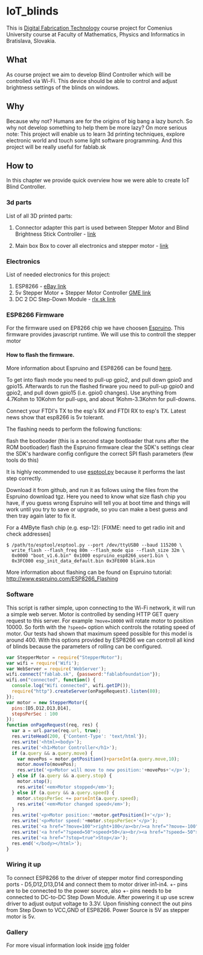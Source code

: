 # IoT_blinds
This is [Digital Fabrication Technology](http://dai.fmph.uniba.sk/courses/dtv/index.php/DTV) course project for Comenius University course at Faculty of Mathematics, Physics and Informatics in Bratislava, Slovakia.
## What
As course project we aim to develop Blind Controller which will be controlled via Wi-Fi. This device should be able to control and adjust brightness settings of the blinds on windows.
## Why
Because why not? Humans are for the origins of big bang a lazy bunch. So why not develop something to help them be more lazy?
On more serious note: This project will enable us to learn 3d printing techniques, explore electronic world and touch some light software programming. And this project will be really useful for fablab.sk
## How to
In this chapter we provide quick overview how we were able to create IoT Blind Controller.
### 3d parts
List of all 3D printed parts:
1. Connector adapter
  this part is used between Stepper Motor and Blind Brightness Stick Controller - [link](https://github.com/andynet/IoT_blinds/blob/master/servo_2_zaluzie1.1.stl)

2. Main box
Box to cover all electronics and stepper motor - [link](https://github.com/andynet/IoT_blinds/blob/master/servo_2_zaluzie1.1.stl)

### Electronics
List of needed electronics for this project:
1. ESP8266 - [eBay link](http://www.ebay.com/itm/1-2-5-10PCS-ESP8266-ESP-12E-Wireless-Remote-Serial-WIFI-Transceiver-Board-Module-/191981905297?var=&hash=item2cb3036591:m:m32tG5UYU4U1RfD8dfjf8Uw)
2. 5v Stepper Motor + Stepper Motor Controller [GME link](https://www.gme.sk/krokovy-motor-driver)
4. DC 2 DC Step-Down Module - [rlx.sk link](http://rlx.sk/en/power-supply-control-boards/2119-lm2596-dc-dc-buck-converter-step-down-power-module-output-125v-35v.html?search_query=step+down&results=1239)

### ESP8266 Firmware
For the firmware used on EP8266 chip we have choosen [Espruino](http://www.espruino.com/). This firmware provides javascript runtime. We will use this to controll the stepper motor

#### How to flash the firmware.
More information about Espruino and ESP8266 can be found [here](http://www.espruino.com/EspruinoESP8266).

To get into flash mode you need to pull-up gpio2, and pull down gpio0 and gpio15. Afterwards to run the flashed firware you need to pull-up gpio0 and gpio2, and pull down gpio15 (i.e. gpio0 changes). Use anything from 4.7Kohm to 10Kohm for pull-ups, and about 1Kohm-3.3Kohm for pull-downs.

Connect your FTDI's TX to the esp's RX and FTDI RX to esp's TX. Latest news show that esp8266 is 5v tolerant. 

The flashing needs to perform the following functions:

flash the bootloader (this is a second stage bootloader that runs after the ROM bootloader)
flash the Espruino firmware
clear the SDK's settings
clear the SDK's hardware config
configure the correct SPI flash parameters (few tools do this)

It is highly recommended to use [esptool.py](https://github.com/espressif/esptool) because it performs the last step correctly. 

Download it from github, and run it as follows using the files from the Espruino download tgz. Here you need to know what size flash chip you have, if you guess wrong Espruino will tell you at boot time and things will work until you try to save or upgrade, so you can make a best guess and then tray again later to fix it.

For a 4MByte flash chip (e.g. esp-12): [FIXME: need to get radio init and check addresses]
```
$ /path/to/esptool/esptool.py --port /dev/ttyUSB0 --baud 115200 \
  write_flash --flash_freq 80m --flash_mode qio --flash_size 32m \
  0x0000 "boot_v1.6.bin" 0x1000 espruino_esp8266_user1.bin \
  0x3FC000 esp_init_data_default.bin 0x3FE000 blank.bin
```
More information about flashing can be found on Espruino tutorial: http://www.espruino.com/ESP8266_Flashing

### Software
This script is rather simple, upon connecting to the Wi-Fi network, it will run a simple web server. Motor is controlled by sending HTTP GET query request to this server. For example `?move=10000` will rotate motor to position 10000. So forth with the `?speed=` option which controls the rotating speed of motor. Our tests had shown that maximum speed possible for this model is around 400.
With this options provided by ESP8266 we can controll all kind of blinds because the parameters of rolling can be configured.
```javascript
var StepperMotor = require("StepperMotor");
var wifi = require('Wifi');
var WebServer = require('WebServer');
wifi.connect("fablab.sk", {password:"fablabfoundation"});
wifi.on("connected", function() {
  console.log("Wifi connected", wifi.getIP());
  require("http").createServer(onPageRequest).listen(80);
});
var motor = new StepperMotor({
  pins:[D5,D12,D13,D14],
  stepsPerSec : 100
});
function onPageRequest(req, res) {
  var a = url.parse(req.url, true);
  res.writeHead(200, {'Content-Type': 'text/html'});
  res.write('<html><body>');
  res.write('<h1>Motor Controller</h1>');
  if (a.query && a.query.move) {
    var movePos = motor.getPosition()+parseInt(a.query.move,10);
    motor.moveTo(movePos);
    res.write('<p>Motor will move to new position:'+movePos+'</p>');
  } else if (a.query && a.query.stop) {
    motor.stop();
    res.write('<em>Motor stopped</em>');
  } else if (a.query && a.query.speed) {
    motor.stepsPerSec += parseInt(a.query.speed);
    res.write('<em>Motor changed speed</em>');
  }
  res.write('<p>Motor position:'+motor.getPosition()+'</p>');
  res.write('<p>Motor speed:'+motor.stepsPerSec+'</p>');
  res.write('<a href="?move=100">right+100</a><br/><a href="?move=-100">left+100</a><br/>');
  res.write('<a href="?speed=50">speed+50</a><br/><a href="?speed=-50">speed-50</a><br/>');
  res.write('<a href="?stop=true">Stop</a>');
  res.end('</body></html>');
}
```
### Wiring it up
To connect ESP8266 to the driver of stepper motor find corresponding ports - D5,D12,D13,D14 and connect them to motor driver in1-in4.
+- pins are to be connected to the power source, also +- pins needs to be connected to DC-to-DC Step Down Module. After powering it up use screw driver to adjust output voltage to 3.3V. Upon finishing connect the out pins from Step Down to VCC,GND of ESP8266.
Power Source is 5V as stepper motor is 5v.

### Gallery
For more visual information look inside [img](https://github.com/andynet/IoT_blinds/tree/master/img) folder
